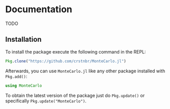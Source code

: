 # Documentation

TODO


## Installation

To install the package execute the following command in the REPL:
```julia
Pkg.clone("https://github.com/crstnbr/MonteCarlo.jl")
```

Afterwards, you can use `MonteCarlo.jl` like any other package installed with `Pkg.add()`:
```julia
using MonteCarlo
```

To obtain the latest version of the package just do `Pkg.update()` or specifically `Pkg.update("MonteCarlo")`.


